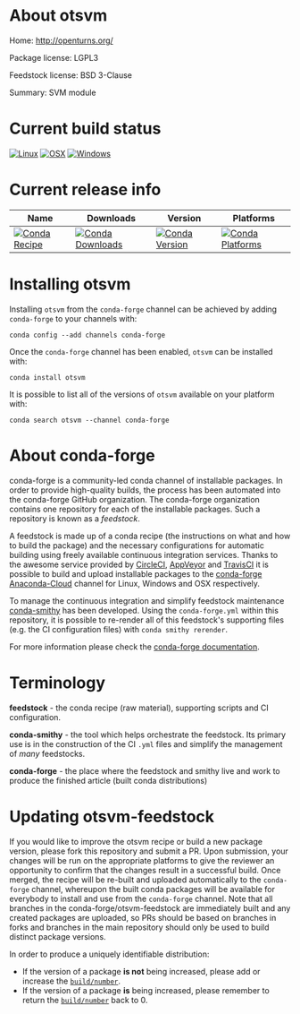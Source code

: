About otsvm
===========

Home: http://openturns.org/

Package license: LGPL3

Feedstock license: BSD 3-Clause

Summary: SVM module



Current build status
====================

[![Linux](https://img.shields.io/circleci/project/github/conda-forge/otsvm-feedstock/master.svg?label=Linux)](https://circleci.com/gh/conda-forge/otsvm-feedstock)
[![OSX](https://img.shields.io/travis/conda-forge/otsvm-feedstock/master.svg?label=macOS)](https://travis-ci.org/conda-forge/otsvm-feedstock)
[![Windows](https://img.shields.io/appveyor/ci/conda-forge/otsvm-feedstock/master.svg?label=Windows)](https://ci.appveyor.com/project/conda-forge/otsvm-feedstock/branch/master)

Current release info
====================

| Name | Downloads | Version | Platforms |
| --- | --- | --- | --- |
| [![Conda Recipe](https://img.shields.io/badge/recipe-otsvm-green.svg)](https://anaconda.org/conda-forge/otsvm) | [![Conda Downloads](https://img.shields.io/conda/dn/conda-forge/otsvm.svg)](https://anaconda.org/conda-forge/otsvm) | [![Conda Version](https://img.shields.io/conda/vn/conda-forge/otsvm.svg)](https://anaconda.org/conda-forge/otsvm) | [![Conda Platforms](https://img.shields.io/conda/pn/conda-forge/otsvm.svg)](https://anaconda.org/conda-forge/otsvm) |

Installing otsvm
================

Installing `otsvm` from the `conda-forge` channel can be achieved by adding `conda-forge` to your channels with:

```
conda config --add channels conda-forge
```

Once the `conda-forge` channel has been enabled, `otsvm` can be installed with:

```
conda install otsvm
```

It is possible to list all of the versions of `otsvm` available on your platform with:

```
conda search otsvm --channel conda-forge
```


About conda-forge
=================

conda-forge is a community-led conda channel of installable packages.
In order to provide high-quality builds, the process has been automated into the
conda-forge GitHub organization. The conda-forge organization contains one repository
for each of the installable packages. Such a repository is known as a *feedstock*.

A feedstock is made up of a conda recipe (the instructions on what and how to build
the package) and the necessary configurations for automatic building using freely
available continuous integration services. Thanks to the awesome service provided by
[CircleCI](https://circleci.com/), [AppVeyor](http://www.appveyor.com/)
and [TravisCI](https://travis-ci.org/) it is possible to build and upload installable
packages to the [conda-forge](https://anaconda.org/conda-forge)
[Anaconda-Cloud](http://docs.anaconda.org/) channel for Linux, Windows and OSX respectively.

To manage the continuous integration and simplify feedstock maintenance
[conda-smithy](http://github.com/conda-forge/conda-smithy) has been developed.
Using the ``conda-forge.yml`` within this repository, it is possible to re-render all of
this feedstock's supporting files (e.g. the CI configuration files) with ``conda smithy rerender``.

For more information please check the [conda-forge documentation](https://conda-forge.org/docs/).

Terminology
===========

**feedstock** - the conda recipe (raw material), supporting scripts and CI configuration.

**conda-smithy** - the tool which helps orchestrate the feedstock.
                   Its primary use is in the construction of the CI ``.yml`` files
                   and simplify the management of *many* feedstocks.

**conda-forge** - the place where the feedstock and smithy live and work to
                  produce the finished article (built conda distributions)


Updating otsvm-feedstock
========================

If you would like to improve the otsvm recipe or build a new
package version, please fork this repository and submit a PR. Upon submission,
your changes will be run on the appropriate platforms to give the reviewer an
opportunity to confirm that the changes result in a successful build. Once
merged, the recipe will be re-built and uploaded automatically to the
`conda-forge` channel, whereupon the built conda packages will be available for
everybody to install and use from the `conda-forge` channel.
Note that all branches in the conda-forge/otsvm-feedstock are
immediately built and any created packages are uploaded, so PRs should be based
on branches in forks and branches in the main repository should only be used to
build distinct package versions.

In order to produce a uniquely identifiable distribution:
 * If the version of a package **is not** being increased, please add or increase
   the [``build/number``](http://conda.pydata.org/docs/building/meta-yaml.html#build-number-and-string).
 * If the version of a package **is** being increased, please remember to return
   the [``build/number``](http://conda.pydata.org/docs/building/meta-yaml.html#build-number-and-string)
   back to 0.